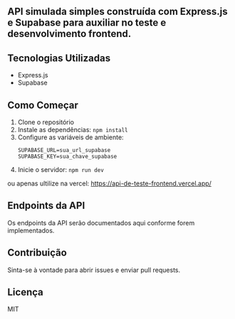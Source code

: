 
## API simulada simples construída com Express.js e Supabase para auxiliar no teste e desenvolvimento frontend.

## Tecnologias Utilizadas

- Express.js
- Supabase

## Como Começar

1. Clone o repositório
2. Instale as dependências: `npm install`
3. Configure as variáveis de ambiente:
   ```
   SUPABASE_URL=sua_url_supabase
   SUPABASE_KEY=sua_chave_supabase
   ```
4. Inicie o servidor: `npm run dev`


ou apenas ultilize na vercel: https://api-de-teste-frontend.vercel.app/


## Endpoints da API

Os endpoints da API serão documentados aqui conforme forem implementados.

## Contribuição

Sinta-se à vontade para abrir issues e enviar pull requests.

## Licença

MIT
